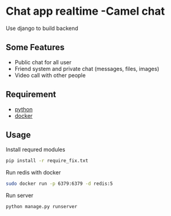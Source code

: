 # Chat app realtime -Camel chat

Use django to build backend

## Some Features

- Public chat for all user
- Friend system and private chat (messages, files, images)
- Video call with other people

## Requirement

- [python](https://www.python.org)
- [docker](https://www.docker.com)

## Usage

Install requred modules
```sh
pip install -r require_fix.txt
```
Run redis with docker
```sh
sudo docker run -p 6379:6379 -d redis:5
```
Run server
```sh
python manage.py runserver
```

